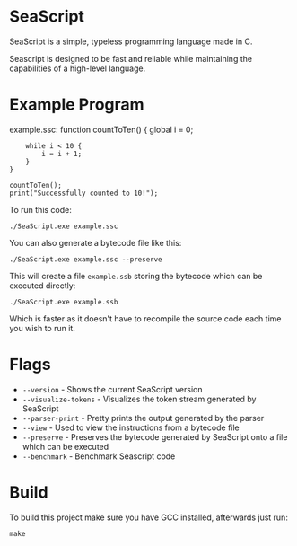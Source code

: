 ﻿# SeaScript

SeaScript is a simple, typeless programming language made in C.

Seascript is designed to be fast and reliable while maintaining the capabilities of a high-level language.

# Example Program

example.ssc:
    function countToTen() {
        global i = 0;
        
        while i < 10 {
            i = i + 1;
        }
    }

    countToTen();
    print("Successfully counted to 10!");

To run this code:

    ./SeaScript.exe example.ssc

You can also generate a bytecode file like this:

    ./SeaScript.exe example.ssc --preserve

This will create a file `example.ssb` storing the bytecode which can be executed directly:

    ./SeaScript.exe example.ssb
   Which is faster as it doesn't have to recompile the source code each time you wish to run it.

# Flags

- `--version` - Shows the current SeaScript version
- `--visualize-tokens` - Visualizes the token stream generated by SeaScript
- `--parser-print` - Pretty prints the output generated by the parser
- `--view` - Used to view the instructions from a bytecode file
- `--preserve` - Preserves the bytecode generated by SeaScript onto a file which can be executed
- `--benchmark` - Benchmark Seascript code

# Build

To build this project make sure you have GCC installed, afterwards just run:
```
make
```
